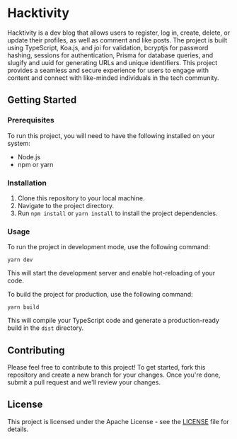 # Hacktivity

Hacktivity is a dev blog that allows users to register, log in, create, delete, or update their profiles, as well as comment and like posts. The project is built using TypeScript, Koa.js, and joi for validation, bcryptjs for password hashing, sessions for authentication, Prisma for database queries, and slugify and uuid for generating URLs and unique identifiers. This project provides a seamless and secure experience for users to engage with content and connect with like-minded individuals in the tech community.

## Getting Started

### Prerequisites

To run this project, you will need to have the following installed on your system:

- Node.js
- npm or yarn

### Installation

1. Clone this repository to your local machine.
2. Navigate to the project directory.
3. Run `npm install` or `yarn install` to install the project dependencies.

### Usage

To run the project in development mode, use the following command:

    yarn dev

This will start the development server and enable hot-reloading of your code.

To build the project for production, use the following command:

    yarn build

This will compile your TypeScript code and generate a production-ready build in the `dist` directory.

## Contributing

Please feel free to contribute to this project! To get started, fork this repository and create a new branch for your changes. Once you're done, submit a pull request and we'll review your changes.

## License

This project is licensed under the Apache License - see the [LICENSE](LICENSE) file for details.
